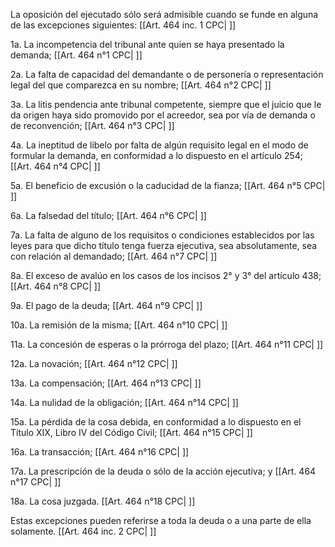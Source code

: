 La oposición del ejecutado sólo será admisible cuando se funde en alguna de las excepciones siguientes: [[Art. 464 inc. 1 CPC| ]]

1a. La incompetencia del tribunal ante quien se haya presentado la demanda; [[Art. 464 n°1 CPC| ]]

2a. La falta de capacidad del demandante o de personería o representación legal del que comparezca en su nombre; [[Art. 464 n°2 CPC| ]]

3a. La litis pendencia ante tribunal competente, siempre que el juicio que le da origen haya sido promovido por el acreedor, sea por vía de demanda o de reconvención; [[Art. 464 n°3 CPC| ]]

4a. La ineptitud de libelo por falta de algún requisito legal en el modo de formular la demanda, en conformidad a lo dispuesto en el artículo 254; [[Art. 464 n°4 CPC| ]]

5a. El beneficio de excusión o la caducidad de la fianza; [[Art. 464 n°5 CPC| ]]

6a. La falsedad del título; [[Art. 464 n°6 CPC| ]]

7a. La falta de alguno de los requisitos o condiciones establecidos por las leyes para que dicho título tenga fuerza ejecutiva, sea absolutamente, sea con relación al demandado; [[Art. 464 n°7 CPC| ]]

8a. El exceso de avalúo en los casos de los incisos 2° y 3° del artículo 438; [[Art. 464 n°8 CPC| ]]

9a. El pago de la deuda; [[Art. 464 n°9 CPC| ]]

10a. La remisión de la misma; [[Art. 464 n°10 CPC| ]]

11a. La concesión de esperas o la prórroga del plazo; [[Art. 464 n°11 CPC| ]]

12a. La novación; [[Art. 464 n°12 CPC| ]]

13a. La compensación; [[Art. 464 n°13 CPC| ]]

14a. La nulidad de la obligación; [[Art. 464 n°14 CPC| ]]

15a. La pérdida de la cosa debida, en conformidad a lo dispuesto en el Título XIX, Libro IV del Código Civil; [[Art. 464 n°15 CPC| ]]

16a. La transacción; [[Art. 464 n°16 CPC| ]]

17a. La prescripción de la deuda o sólo de la acción ejecutiva; y [[Art. 464 n°17 CPC| ]]

18a. La cosa juzgada. [[Art. 464 n°18 CPC| ]]

Estas excepciones pueden referirse a toda la deuda o a una parte de ella solamente. [[Art. 464 inc. 2 CPC| ]]